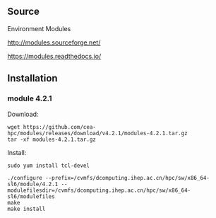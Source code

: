 ## Source

Environment Modules

<http://modules.sourceforge.net/>

<https://modules.readthedocs.io/>


## Installation

### module 4.2.1

Download:

```
wget https://github.com/cea-hpc/modules/releases/download/v4.2.1/modules-4.2.1.tar.gz
tar -xf modules-4.2.1.tar.gz
```

Install:

```
sudo yum install tcl-devel

./configure --prefix=/cvmfs/dcomputing.ihep.ac.cn/hpc/sw/x86_64-sl6/module/4.2.1 --modulefilesdir=/cvmfs/dcomputing.ihep.ac.cn/hpc/sw/x86_64-sl6/modulefiles
make
make install
```

